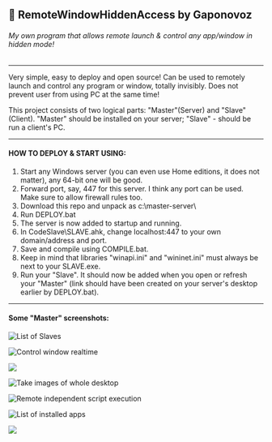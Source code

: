 
## :bamboo: RemoteWindowHiddenAccess by Gaponovoz

###### My own program that allows remote launch & control any app/window in hidden mode!

------------

Very simple, easy to deploy and open source! Can be used to remotely launch and control any program or window, totally invisibly. Does not prevent user from using PC at the same time!

This project consists of two logical parts: "Master"(Server) and "Slave"(Client). "Master" should be installed on your server; "Slave" - should be run a client's PC.

------------

#### HOW TO DEPLOY & START USING:
1.  Start any Windows server (you can even use Home editions, it does not matter), any 64-bit one will be good. 
2. Forward port, say, 447 for this server. I think any port can be used. Make sure to allow firewall rules too.
3. Download this repo and unpack as c:\master-server\
4. Run DEPLOY.bat
5. The server is now added to startup and running.
6. In CodeSlave\SLAVE.ahk, change localhost:447 to your own domain/address and port.
7. Save and compile using COMPILE.bat.
8. Keep in mind that libraries "winapi.ini" and "wininet.ini" must always be next to your SLAVE.exe.
9. Run your "Slave". It should now be added when you open or refresh your "Master" (link should have been created on your server's desktop earlier by DEPLOY.bat).


------------
#### Some "Master" screenshots:

![List of Slaves](https://i.ibb.co/vPyQftG/Screenshot-2.jpg "List of Slaves")

![Control window realtime](https://i.ibb.co/By1KJVm/Screenshot-2.jpg "Control window realtime")

![](https://i.ibb.co/JqgmQqj/Screenshot-7.jpg)

![Take images of whole desktop](https://i.ibb.co/4ZTjnKC/Screenshot-3.jpg "Take images of whole desktop")

![Remote independent script execution](https://i.ibb.co/0jdGjc9/Screenshot-1.jpg "Remote independent script execution")

![List of installed apps](https://i.ibb.co/n89dJw3/Screenshot-4.jpg "List of installed apps")

![](https://i.ibb.co/n7x56SP/Screenshot-5.jpg)
